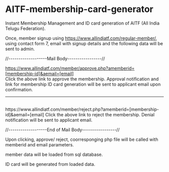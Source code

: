 # AITF-membership-card-generator

Instant Membership Management and ID card generation of AITF (All India Telugu Federation).

Once, member signup using https://www.allindiatf.com/regular-member/, using contact form 7, email with signup details and the following data will be sent to admin.

//-------------------Mail Body-----------------//

https://www.allindiatf.com/member/approve.php?amemberid=[membership-id]&aemail=[email]
<br>
Click the above link to approve the membership.
Approval notification and link for membership ID card generation will be sent to applicant email upon confirmation.
<br>
<hr>
<br>
https://www.allindiatf.com/member/reject.php?amemberid=[membership-id]&aemail=[email]
Click the above link to reject the membership.
Denial notification will be sent to applicant email.

//-------------------End of Mail Body-----------------//

Upon clicking, approve/ reject, coorresponging php file will be called with memberid and email parameters.

member data will be loaded from sql database.

ID card will be generated from loaded data.
